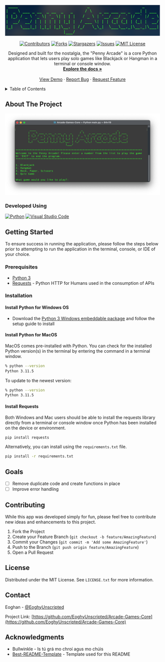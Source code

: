<!-- PROJECT LOGO -->
<div align="center">
  <a href="https://github.com/EoghyUnscripted/Arcade-Games-Core">
    <img src="Images/logo.png" alt="Logo" height="100">
  </a>

[![Contributors][contributors-shield]][contributors-url]
[![Forks][forks-shield]][forks-url]
[![Stargazers][stars-shield]][stars-url]
[![Issues][issues-shield]][issues-url]
[![MIT License][license-shield]][license-url]

  <p align="center">
    Designed and built for the nostalgia, the "Penny Arcade" is a core Python application that lets users play solo games like Blackjack or Hangman in a terminal or console window.
    <br />
    <a href="https://github.com/EoghyUnscripted/Arcade-Games-Core"><strong>Explore the docs »</strong></a>
    <br />
    <br />
    <a href="https://replit.com/@EoghyUnscripted/Penny-Arcade">View Demo</a>
    ·
    <a href="https://github.com/EoghyUnscripted/Arcade-Games-Core/issues">Report Bug</a>
    ·
    <a href="https://github.com/EoghyUnscripted/Arcade-Games-Core/issues">Request Feature</a>
  </p>
</div>

<!-- TABLE OF CONTENTS -->
<details>
  <summary>Table of Contents</summary>
  <ol>
    <li>
      <a href="#about-the-project">About The Project</a>
      <ul>
        <li><a href="#developed-using">Developed Using</a></li>
      </ul>
    </li>
    <li>
      <a href="#getting-started">Getting Started</a>
      <ul>
        <li><a href="#prerequisites">Prerequisites</a></li>
        <li><a href="#installation">Installation</a></li>
        <ul>
            <li><a href="#python-for-windows-os">Install Python for Windows OS</a></li>
            <li><a href="#python-for-macos">Install Python for MacOS</a></li>
            <li><a href="#requests">Install Requests</a></li>
        </ul>
      </ul>
    </li>
    <li><a href="#goals">Goals</a></li>
    <li><a href="#contributing">Contributing</a></li>
    <li><a href="#license">License</a></li>
    <li><a href="#contact">Contact</a></li>
    <li><a href="#acknowledgments">Acknowledgments</a></li>
  </ol>
</details>

<!-- ABOUT THE PROJECT -->
## About The Project

[![Product Name Screen Shot][product-screenshot]](https://replit.com/@EoghyUnscripted/Penny-Arcade)

### Developed Using

[![Python][Python]][Python-URL]
[![Visual Studio Code][Visual-Studio-Code]][Visual-Studio-Code-URL]

<!-- GETTING STARTED -->
## Getting Started

To ensure success in running the application, please follow the steps below prior to attempting to run the application in the terminal, console, or IDE of your choice.

### Prerequisites

- [Python 3](https://python.org/)
- [Requests](https://pypi.org/project/requests/) - Python HTTP for Humans used in the consumption of APIs

### Installation

#### Install Python for Windows OS

- Download the [Python 3 Windows embeddable package](https://www.python.org/downloads/) and follow the setup guide to install

#### Install Python for MacOS

MacOS comes pre-installed with Python. You can check for the installed Python version(s) in the terminal by entering the command in a terminal window.

```sh
% python --version
Python 3.11.5
```

To update to the newest version:

```sh
% python --version
Python 3.11.5
```

#### Install Requests

Both Windows and Mac users should be able to install the requests library directly from a terminal or console window once Python has been installed on the device or environment.

```sh
pip install requests
```

Alternatively, you can install using the `requirements.txt` file.

```sh
pip install -r requirements.txt
```

<!-- GOALS -->
## Goals

- [ ] Remove duplicate code and create functions in place
- [ ] Improve error handling

<!-- CONTRIBUTING -->
## Contributing

While this app was developed simply for fun, please feel free to contribute new ideas and enhancements to this project.

1. Fork the Project
2. Create your Feature Branch (`git checkout -b feature/AmazingFeature`)
3. Commit your Changes (`git commit -m 'Add some AmazingFeature'`)
4. Push to the Branch (`git push origin feature/AmazingFeature`)
5. Open a Pull Request

<!-- LICENSE -->
## License

Distributed under the MIT License. See `LICENSE.txt` for more information.

<!-- CONTACT -->
## Contact

Eoghan - [@EoghyUnscripted](https://twitter.com/EoghyUnscripted)

Project Link: [https://github.com/EoghyUnscripted/Arcade-Games-Core](https://github.com/EoghyUnscripted/Arcade-Games-Core)

<!-- ACKNOWLEDGMENTS -->
## Acknowledgments

- Bullwinkle - Is tú grá mo chroí agus mo chúis
- [Best-README-Template](https://github.com/othneildrew/Best-README-Template) - Template used for this README

<!-- MARKDOWN LINKS & IMAGES -->
<!-- https://www.markdownguide.org/basic-syntax/#reference-style-links -->
[contributors-shield]: https://img.shields.io/github/contributors/EoghyUnscripted/Arcade-Games-Core.svg?style=for-the-badge
[contributors-url]: https://github.com/EoghyUnscripted/Arcade-Games-Core/graphs/contributors
[forks-shield]: https://img.shields.io/github/forks/EoghyUnscripted/Arcade-Games-Core.svg?style=for-the-badge
[forks-url]: https://github.com/EoghyUnscripted/Arcade-Games-Core/network/members
[stars-shield]: https://img.shields.io/github/stars/EoghyUnscripted/Arcade-Games-Core.svg?style=for-the-badge
[stars-url]: https://github.com/EoghyUnscripted/Arcade-Games-Core/stargazers
[issues-shield]: https://img.shields.io/github/issues/EoghyUnscripted/Arcade-Games-Core.svg?style=for-the-badge
[issues-url]: https://github.com/EoghyUnscripted/Arcade-Games-Core/issues
[license-shield]: https://img.shields.io/github/license/EoghyUnscripted/Arcade-Games-Core.svg?style=for-the-badge
[license-url]: https://github.com/EoghyUnscripted/Arcade-Games-Core/blob/master/LICENSE.txt
[product-screenshot]: Images/penny_arcade.png
[Python]: https://img.shields.io/badge/python-3670A0?style=for-the-badge&logo=python&logoColor=ffdd54
[Python-URL]: https://python.org/
[Visual-Studio-Code]: https://img.shields.io/badge/Visual%20Studio%20Code-0078d7.svg?style=for-the-badge&logo=visual-studio-code&logoColor=white
[Visual-Studio-Code-URL]: https://code.visualstudio.com/
